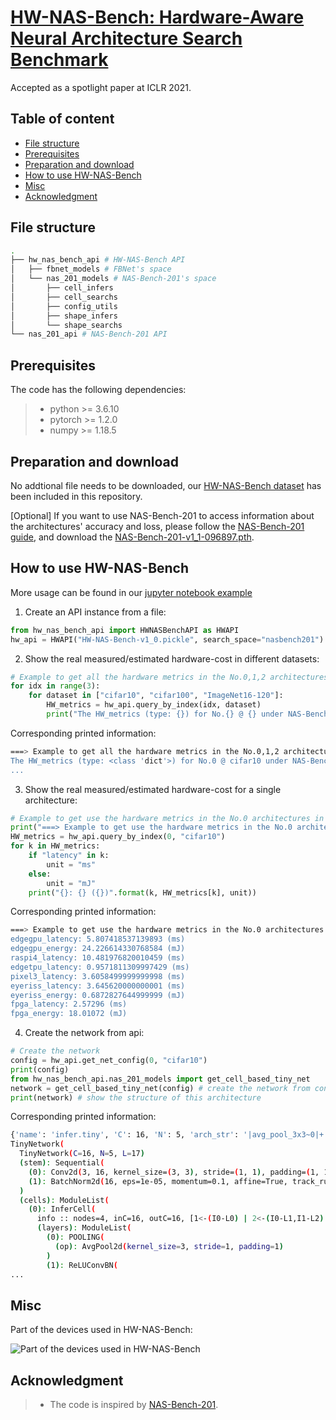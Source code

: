 # [HW-NAS-Bench: Hardware-Aware Neural Architecture Search Benchmark](https://openreview.net/pdf?id=_0kaDkv3dVf)

Accepted as a spotlight paper at ICLR 2021.

## Table of content
+ [File structure](#file-structure)
+ [Prerequisites](#prerequisites)
+ [Preparation and download](#preparation-and-download)
+ [How to use HW-NAS-Bench](#how-to-use-hw-nas-bench)
+ [Misc](#misc)
+ [Acknowledgment](#acknowledgment)
## File structure
```bash
.
├── hw_nas_bench_api # HW-NAS-Bench API
│   ├── fbnet_models # FBNet's space
│   └── nas_201_models # NAS-Bench-201's space
│       ├── cell_infers
│       ├── cell_searchs
│       ├── config_utils
│       ├── shape_infers
│       └── shape_searchs
└── nas_201_api # NAS-Bench-201 API
```
## Prerequisites
The code has the following dependencies:

> + python >= 3.6.10
> + pytorch >= 1.2.0
> + numpy >= 1.18.5

## Preparation and download

No addtional file needs to be downloaded, our [HW-NAS-Bench dataset](HW-NAS-Bench-v1_0.pickle) has been included in this repository.

[Optional] If you want to use NAS-Bench-201 to access information about the architectures' accuracy and loss, please follow the [NAS-Bench-201 guide](https://github.com/D-X-Y/NAS-Bench-201/tree/6275241dd8cc25d39fa9618e4b9fa3ac2eda6d10), and download the [NAS-Bench-201-v1_1-096897.pth](https://drive.google.com/open?id=16Y0UwGisiouVRxW-W5hEtbxmcHw_0hF_).

## How to use HW-NAS-Bench
More usage can be found in our [jupyter notebook example](example.ipynb)

1. Create an API instance from a file:
```python
from hw_nas_bench_api import HWNASBenchAPI as HWAPI
hw_api = HWAPI("HW-NAS-Bench-v1_0.pickle", search_space="nasbench201")
```

2. Show the real measured/estimated hardware-cost in different datasets:
```python
# Example to get all the hardware metrics in the No.0,1,2 architectures under NAS-Bench-201's Space
for idx in range(3):
    for dataset in ["cifar10", "cifar100", "ImageNet16-120"]:
        HW_metrics = hw_api.query_by_index(idx, dataset)
        print("The HW_metrics (type: {}) for No.{} @ {} under NAS-Bench-201: {}".format(type(HW_metrics),

```
Corresponding printed information:
```bash
===> Example to get all the hardware metrics in the No.0,1,2 architectures under NAS-Bench-201's Space
The HW_metrics (type: <class 'dict'>) for No.0 @ cifar10 under NAS-Bench-201: {'edgegpu_latency': 5.807418537139893, 'edgegpu_energy': 24.226614330768584, 'raspi4_latency': 10.481976820010459, 'edgetpu_latency': 0.9571811309997429, 'pixel3_latency': 3.6058499999999998, 'eyeriss_latency': 3.645620000000001, 'eyeriss_energy': 0.6872827644999999, 'fpga_latency': 2.57296, 'fpga_energy': 18.01072}
...
```

3. Show the real measured/estimated hardware-cost for a single architecture:
```python
# Example to get use the hardware metrics in the No.0 architectures in CIFAR-10 under NAS-Bench-201's Space
print("===> Example to get use the hardware metrics in the No.0 architectures in CIFAR-10 under NAS-Bench-201's Space")
HW_metrics = hw_api.query_by_index(0, "cifar10")
for k in HW_metrics:
    if "latency" in k:
        unit = "ms"
    else:
        unit = "mJ"
    print("{}: {} ({})".format(k, HW_metrics[k], unit))
```
Corresponding printed information:
```bash
===> Example to get use the hardware metrics in the No.0 architectures in CIFAR-10 under NAS-Bench-201's Space
edgegpu_latency: 5.807418537139893 (ms)
edgegpu_energy: 24.226614330768584 (mJ)
raspi4_latency: 10.481976820010459 (ms)
edgetpu_latency: 0.9571811309997429 (ms)
pixel3_latency: 3.6058499999999998 (ms)
eyeriss_latency: 3.645620000000001 (ms)
eyeriss_energy: 0.6872827644999999 (mJ)
fpga_latency: 2.57296 (ms)
fpga_energy: 18.01072 (mJ)
```
4. Create the network from api:
```python
# Create the network
config = hw_api.get_net_config(0, "cifar10")
print(config)
from hw_nas_bench_api.nas_201_models import get_cell_based_tiny_net
network = get_cell_based_tiny_net(config) # create the network from configurration
print(network) # show the structure of this architecture
```
Corresponding printed information:
```bash
{'name': 'infer.tiny', 'C': 16, 'N': 5, 'arch_str': '|avg_pool_3x3~0|+|nor_conv_1x1~0|skip_connect~1|+|nor_conv_1x1~0|skip_connect~1|skip_connect~2|', 'num_classes': 10}
TinyNetwork(
  TinyNetwork(C=16, N=5, L=17)
  (stem): Sequential(
    (0): Conv2d(3, 16, kernel_size=(3, 3), stride=(1, 1), padding=(1, 1), bias=False)
    (1): BatchNorm2d(16, eps=1e-05, momentum=0.1, affine=True, track_running_stats=True)
  )
  (cells): ModuleList(
    (0): InferCell(
      info :: nodes=4, inC=16, outC=16, [1<-(I0-L0) | 2<-(I0-L1,I1-L2) | 3<-(I0-L3,I1-L4,I2-L5)], |avg_pool_3x3~0|+|nor_conv_1x1~0|skip_connect~1|+|nor_conv_1x1~0|skip_connect~1|skip_connect~2|
      (layers): ModuleList(
        (0): POOLING(
          (op): AvgPool2d(kernel_size=3, stride=1, padding=1)
        )
        (1): ReLUConvBN(
...
```

## Misc

Part of the devices used in HW-NAS-Bench:

![Part of the devices used in HW-NAS-Bench](devices.jpg?raw=true "Devices")

## Acknowledgment
> + The code is inspired by [NAS-Bench-201](https://github.com/D-X-Y/NAS-Bench-201/tree/6275241dd8cc25d39fa9618e4b9fa3ac2eda6d10).